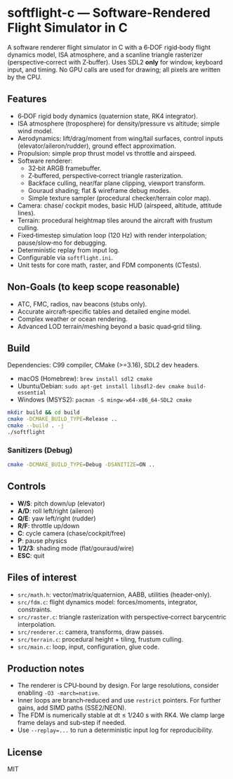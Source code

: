 # softflight-c — Software-Rendered Flight Simulator in C

A software renderer flight simulator in C with a 6‑DOF rigid‑body flight dynamics model, ISA atmosphere,
and a scanline triangle rasterizer (perspective‑correct with Z‑buffer). Uses SDL2 **only** for window,
keyboard input, and timing. No GPU calls are used for drawing; all pixels are written by the CPU.

## Features
- 6‑DOF rigid body dynamics (quaternion state, RK4 integrator).
- ISA atmosphere (troposphere) for density/pressure vs altitude; simple wind model.
- Aerodynamics: lift/drag/moment from wing/tail surfaces, control inputs (elevator/aileron/rudder), ground effect approximation.
- Propulsion: simple prop thrust model vs throttle and airspeed.
- Software renderer:
  - 32‑bit ARGB framebuffer.
  - Z‑buffered, perspective‑correct triangle rasterization.
  - Backface culling, near/far plane clipping, viewport transform.
  - Gouraud shading; flat & wireframe debug modes.
  - Simple texture sampler (procedural checker/terrain color map).
- Camera: chase/ cockpit modes, basic HUD (airspeed, altitude, attitude lines).
- Terrain: procedural heightmap tiles around the aircraft with frustum culling.
- Fixed‑timestep simulation loop (120 Hz) with render interpolation; pause/slow‑mo for debugging.
- Deterministic replay from input log.
- Configurable via `softflight.ini`.
- Unit tests for core math, raster, and FDM components (CTests).

## Non‑Goals (to keep scope reasonable)
- ATC, FMC, radios, nav beacons (stubs only).
- Accurate aircraft‑specific tables and detailed engine model.
- Complex weather or ocean rendering.
- Advanced LOD terrain/meshing beyond a basic quad‑grid tiling.

## Build
Dependencies: C99 compiler, CMake (>=3.16), SDL2 dev headers.
- macOS (Homebrew): `brew install sdl2 cmake`
- Ubuntu/Debian: `sudo apt-get install libsdl2-dev cmake build-essential`
- Windows (MSYS2): `pacman -S mingw-w64-x86_64-SDL2 cmake`

```bash
mkdir build && cd build
cmake -DCMAKE_BUILD_TYPE=Release ..
cmake --build . -j
./softflight
```

### Sanitizers (Debug)
```bash
cmake -DCMAKE_BUILD_TYPE=Debug -DSANITIZE=ON ..
```

## Controls
- **W/S**: pitch down/up (elevator)
- **A/D**: roll left/right (aileron)
- **Q/E**: yaw left/right (rudder)
- **R/F**: throttle up/down
- **C**: cycle camera (chase/cockpit/free)
- **P**: pause physics
- **1/2/3**: shading mode (flat/gouraud/wire)
- **ESC**: quit

## Files of interest
- `src/math.h`: vector/matrix/quaternion, AABB, utilities (header‑only).
- `src/fdm.c`: flight dynamics model: forces/moments, integrator, constraints.
- `src/raster.c`: triangle rasterization with perspective‑correct barycentric interpolation.
- `src/renderer.c`: camera, transforms, draw passes.
- `src/terrain.c`: procedural height + tiling, frustum culling.
- `src/main.c`: loop, input, configuration, glue code.

## Production notes
- The renderer is CPU‑bound by design. For large resolutions, consider enabling `-O3 -march=native`.
- Inner loops are branch‑reduced and use `restrict` pointers. For further gains, add SIMD paths (SSE2/NEON).
- The FDM is numerically stable at dt ≤ 1/240 s with RK4. We clamp large frame delays and sub‑step if needed.
- Use `--replay=...` to run a deterministic input log for reproducibility.

## License
MIT
